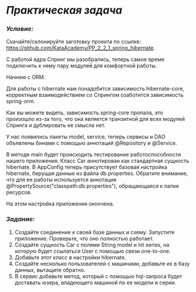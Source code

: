 # **_Практическая задача_**
### **_Условие:_**
Скачайте/склонируйте заготовку проекта по ссылке: https://github.com/KataAcademy/PP_2_2_1_spring_hibernate.

С работой ядра Спринг мы разобрались, теперь самое время подключить к нему пару модулей для комфортной работы.

Начнем с ORM.

Для работы с hibernate нам понадобится зависимость hibernate-core, корректным взаимодействием со Спрингом озаботится зависимость spring-orm.

Как вы можете видеть, зависимость spring-core пропала, это произошло из-за того, что она является транзитной для всех модулей Спринга и дублировать ее смысла нет.

У нас появились пакеты model, service, теперь сервисы и DAO объявлены бинами с помощью аннотаций @Repository и @Service.

В методе main будет происходить тестирование работоспособности нашего приложения. Класс Car аннотирован как стандартная сущность hibernate. В AppConfig теперь присутствует базовая настройка hibernate, берущая данные из файла db.properties. Обратите внимание, что для ее работы используется аннотация @PropertySource("classpath:db.properties"), обращающаяся к папке ресурсов.

На этом настройка приложения окончена.

### **_Задание:_**
1. Создайте соединение к своей базе данных и схему. Запустите приложение. Проверьте, что оно полностью работает.
2. Создайте сущность Car с полями String model и int series, на которую будет ссылаться User с помощью связи one-to-one.
3. Добавьте этот класс в настройки hibernate.
4. Создайте несколько пользователей с машинами, добавьте их в базу данных, вытащите обратно.
5. В сервис добавьте метод, который с помощью hql-запроса будет доставать юзера, владеющего машиной по ее модели и серии.
